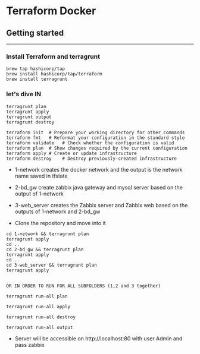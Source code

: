 # Terraform Docker

## Getting started
---

### Install Terraform and terragrunt

```
brew tap hashicorp/tap
brew install hashicorp/tap/terraform
brew install terragrunt
```


### let's dive IN
```
terragrunt plan
terragrunt apply
terragrunt output
terragrunt destroy

terraform init  # Prepare your working directory for other commands
terraform fmt   # Reformat your configuration in the standard style
terraform validate   # Check whether the configuration is valid
terraform plan  # Show changes required by the current configuration
terraform apply # Create or update infrastructure
terraform destroy    # Destroy previously-created infrastructure
```
- 1-network creates the docker network and the output is the network name saved in tfstate
- 2-bd_gw create zabbix java gateway and mysql server based on the output of 1-network
- 3-web_server creates the Zabbix server and Zabbix web based on the outputs of 1-network and 2-bd_gw

- Clone the repository and move into it
```
cd 1-network && terragrunt plan
terragrunt apply
cd ..
cd 2-bd_gw && terragrunt plan
terragrunt apply
cd ..
cd 3-web_server && terragrunt plan
terragrunt apply


OR IN ORDER TO RUN FOR ALL SUBFOLDERS (1,2 and 3 together)

terragrunt run-all plan

terragrunt run-all apply

terragrunt run-all destroy

terragrunt run-all output
```
- Server will be accessible on http://localhost:80 with user Admin and pass zabbix